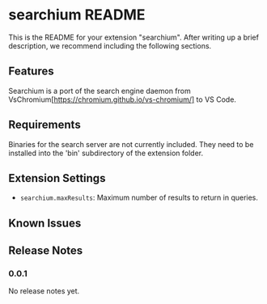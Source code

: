 # searchium README

This is the README for your extension "searchium". After writing up a brief description, we recommend including the following sections.

## Features

Searchium is a port of the search engine daemon from VsChromium[https://chromium.github.io/vs-chromium/] to VS Code.

## Requirements

Binaries for the search server are not currently included. They need to be installed into the 'bin' subdirectory of the extension folder.

## Extension Settings

* `searchium.maxResults`: Maximum number of results to return in queries.

## Known Issues

## Release Notes

### 0.0.1

No release notes yet.
